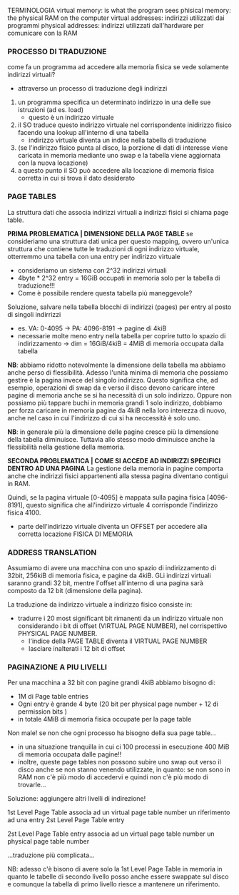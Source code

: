 TERMINOLOGIA
virtual memory:     is what the program sees
phisical memory:    the physical RAM on the computer
virtual addresses:  indirizzi utilizzati dai programmi
physical addresses: indirizzi utilizzati dall'hardware per comunicare con la RAM 

### PROCESSO DI TRADUZIONE
come fa un programma ad accedere alla memoria fisica se vede solamente indirizzi virtuali?
- attraverso un processo di traduzione degli indirizzi

1. un programma specifica un determinato indirizzo in una delle sue istruzioni (ad es. load)
    - questo è un indirizzo virtuale
2. il SO traduce questo indirizzo virtuale nel corrispondente inidirizzo fisico facendo una lookup all'interno di una tabella 
    - indirizzo virtuale diventa un indice nella tabella di traduzione
3. (se l'indirizzo fisico punta al disco, la porzione di dati di interesse viene caricata in memoria mediante uno swap e la tabella
      viene aggiornata con la nuova locazione)
4. a questo punto il SO può accedere alla locazione di memoria fisica corretta in cui si trova il dato desiderato

### PAGE TABLES
La struttura dati che associa indirizzi virtuali a indirizzi fisici si chiama page table.

**PRIMA PROBLEMATICA | DIMENSIONE DELLA PAGE TABLE**
se consideriamo una struttura dati unica per questo mapping, ovvero un'unica struttura che contiene tutte le traduzioni di ogni
indirizzo virtuale, otterremmo una tabella con una entry per indirizzo virtuale 
- consideriamo un sistema con 2^32 indirizzi virtuali
- 4byte * 2^32 entry = 16GiB occupati in memoria solo per la tabella di traduzione!!!
- Come è possibile rendere questa tabella più maneggevole?

Soluzione, salvare nella tabella blocchi di indirizzi (pages) per entry al posto di singoli indirrizzi
- es. VA: 0-4095 -> PA: 4096-8191  -> pagine di 4kiB
- necessarie molte meno entry nella tabella per coprire tutto lo spazio di indirizzamento
    -> dim = 16GiB/4kiB = 4MiB di memoria occupata dalla tabella 

**NB**: abbiamo ridotto notevolmente la dimensione della tabella ma abbiamo anche perso di flessibilità. Adesso l'unità minima di memoria che possiamo gestire è la pagina invece del singolo indirizzo. Questo significa che, ad esempio, operazioni di swap da e verso il disco devono caricare intere pagine di memoria anche se si ha necessità di un solo indirizzo. Oppure non possiamo più tappare buchi in memoria grandi 1 solo indirizzo, dobbiamo per forza caricare in memoria pagine da 4kiB nella loro interezza di nuovo, anche nel caso in cui l'indirizzo di cui si ha neccessità è solo uno. 

**NB**: in generale più la dimensione delle pagine cresce più la dimensione della tabella diminuisce. Tuttavia allo stesso modo diminuisce anche la flessibilità nella gestione della memoria.

**SECONDA PROBLEMATICA | COME SI ACCEDE AD INDIRIZZI SPECIFICI DENTRO AD UNA PAGINA**
La gestione della memoria in pagine comporta anche che indirizzi fisici appartenenti alla stessa pagina diventano contigui in RAM.

Quindi, se la pagina virtuale [0-4095] è mappata sulla pagina fisica [4096-8191], questo significa che all'indirizzo virtuale 4
corrisponde l'indirizzo fisica 4100. 
- parte dell'indirizzo virtuale diventa un OFFSET per accedere alla corretta locazione FISICA DI MEMORIA  



### ADDRESS TRANSLATION
Assumiamo di avere una macchina con uno spazio di indirizzamento di 32bit, 256kiB di memoria fisica, e pagine da 4kiB. GLi indirizzi virtuali saranno grandi 32 bit, mentre l'offset all'interno di una pagina sarà composto da 12 bit (dimensione della pagina).

La traduzione da indirizzo virtuale a indirizzo fisico consiste in:
- tradurre i 20 most significant bit rimanenti da un indirizzo virtuale non considerando i bit di offset (VIRTUAL PAGE NUMBER), nel corrispettivo PHYSICAL PAGE NUMBER. 
    - l'indice della PAGE TABLE diventa il VIRTUAL PAGE NUMBER
    - lasciare inalterati i 12 bit di offset

### PAGINAZIONE A PIU LIVELLI
Per una macchina a 32 bit con pagine grandi 4kiB abbiamo bisogno di:
- 1M di Page table entries 
- Ogni entry è grande 4 byte (20 bit per physical page number + 12 di permission bits )
- in totale 4MiB di memoria fisica occupate per la page table

Non male! se non che ogni processo ha bisogno della sua page table...
- in una situazione tranquilla in cui ci 100 processi in esecuzione 400 MiB di memoria occupata dalle pagine!!
- inoltre, queste page tables non possono subire uno swap out verso il disco anche se non stanno venendo utilizzate, in quanto: se non sono in RAM non c'è più modo di accedervi e quindi non c'è più modo di trovarle...

Soluzione: aggiungere altri livelli di indirezione! 

1st Level Page Table
associa ad un virtual page table number un riferimento ad una entry 2st Level Page Table entry

2st Level Page Table entry
associa ad un virtual page table number un physical page table number

...traduzione più complicata...

NB: adesso c'è bisono di avere solo la 1st Level Page Table in memoria in quanto le tabelle di secondo livello posso anche essere
swappate sul disco e comunque la tabella di primo livello riesce a mantenere un riferimento.

